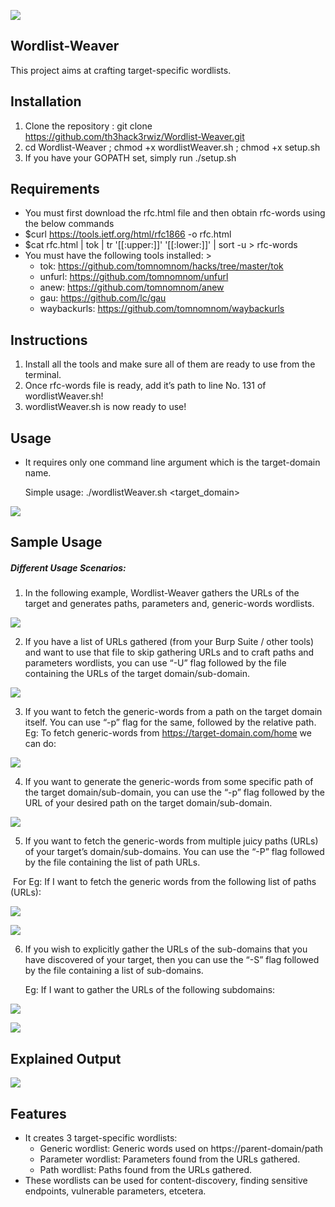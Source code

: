 ![](https://th3hack3rwiz.github.io/images/Wordlist-Weaver/banner.PNG)
## Wordlist-Weaver

This project aims at crafting target-specific wordlists. 

## Installation

1. Clone the repository :  git clone https://github.com/th3hack3rwiz/Wordlist-Weaver.git
2. cd Wordlist-Weaver ; chmod +x wordlistWeaver.sh ; chmod +x setup.sh
3. If you have your GOPATH set, simply run ./setup.sh

## Requirements

- You must first download the rfc.html file and then obtain rfc-words using the below commands
- $curl https://tools.ietf.org/html/rfc1866 -o rfc.html
- $cat rfc.html | tok | tr '[[:upper:]]' '[[:lower:]]' | sort -u > rfc-words 
- You must have the following tools installed: >
  - tok: https://github.com/tomnomnom/hacks/tree/master/tok
  - unfurl: https://github.com/tomnomnom/unfurl
  - anew: https://github.com/tomnomnom/anew
  - gau: https://github.com/lc/gau
  - waybackurls: https://github.com/tomnomnom/waybackurls

## Instructions

1. Install all the tools and make sure all of them are ready to use from the terminal. 
2. Once rfc-words file is ready, add it’s path to line No. 131 of wordlistWeaver.sh!
3. wordlistWeaver.sh is now ready to use!

## Usage

- It requires only one command line argument which is the target-domain name. 

  Simple usage: 	./wordlistWeaver.sh   <target_domain>

![](https://th3hack3rwiz.github.io/images/Wordlist-Weaver/usage.PNG)

## Sample Usage

##### Different Usage Scenarios:

1. In the following example, Wordlist-Weaver gathers the URLs of the target and generates paths, parameters and, generic-words wordlists.

![](https://th3hack3rwiz.github.io/images/Wordlist-Weaver/default_use.PNG)

2. If you have a list of URLs gathered (from your Burp Suite / other tools) and want to use that file to skip gathering URLs and to craft paths and parameters wordlists, you can use “-U” flag followed by the file containing the URLs of the target domain/sub-domain.

![](https://th3hack3rwiz.github.io/images/Wordlist-Weaver/-U.PNG)

3. If you want to fetch the generic-words from a path on the target domain itself. You can use “-p” flag for the same, followed by the relative path. 
    Eg: To fetch generic-words from https://target-domain.com/home we can do:

![](https://th3hack3rwiz.github.io/images/Wordlist-Weaver/-p1.PNG)

4. If you want to generate the generic-words from some specific path of the target domain/sub-domain, you can use the “-p” flag followed by the URL of your desired path on the target domain/sub-domain. 

![](https://th3hack3rwiz.github.io/images/Wordlist-Weaver/-p2.PNG)

5. If you want to fetch the generic-words from multiple juicy paths (URLs) of your target’s domain/sub-domains. You can use the “-P” flag followed by the file containing the list of path URLs.

​       For Eg: If I want to fetch the generic words from the following list of paths (URLs):

![](https://th3hack3rwiz.github.io/images/Wordlist-Weaver/paths.PNG)

![](https://th3hack3rwiz.github.io/images/Wordlist-Weaver/-P.PNG)

6. If you wish to explicitly gather the URLs of the sub-domains that you have discovered of your target, then you can use the “-S” flag followed by the file containing a list of sub-domains.

   Eg: If I want to gather the URLs of the following subdomains:

![](https://th3hack3rwiz.github.io/images/Wordlist-Weaver/subdomains.PNG)

![](https://th3hack3rwiz.github.io/images/Wordlist-Weaver/-S.PNG)

## Explained Output

![](https://th3hack3rwiz.github.io/images/Wordlist-Weaver/explained_output.PNG)

## Features

- It creates 3 target-specific wordlists:
  - Generic wordlist: Generic words used on https://parent-domain/path
  - Parameter wordlist: Parameters found from the URLs gathered.
  - Path wordlist: Paths found from the URLs gathered.
- These wordlists can be used for content-discovery, finding sensitive endpoints, vulnerable parameters, etcetera. 
